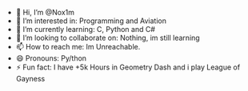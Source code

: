 - 👋 Hi, I’m @Nox1m
- 👀 I’m interested in: Programming and Aviation
- 🌱 I’m currently learning: C, Python and C#
- 💞️ I’m looking to collaborate on: Nothing, im still learning
- 📫 How to reach me: Im Unreachable.
- 😄 Pronouns: Py/thon
- ⚡ Fun fact: I have +5k Hours in Geometry Dash and i play League of Gayness
